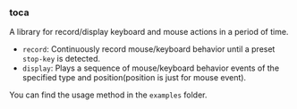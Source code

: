 ### toca

A library for record/display keyboard and mouse actions in a period of time.

- `record`: Continuously record mouse/keyboard behavior until a preset `stop-key` is detected.
- `display`: Plays a sequence of mouse/keyboard behavior events of the specified type and position(position is just for mouse event).

You can find the usage method in the `examples` folder.
